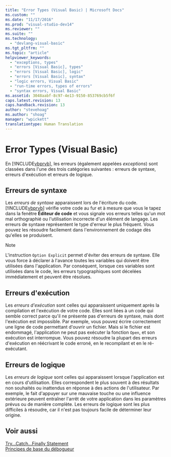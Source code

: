```yaml
---
title: "Error Types (Visual Basic) | Microsoft Docs"
ms.custom: ""
ms.date: "11/17/2016"
ms.prod: "visual-studio-dev14"
ms.reviewer: ""
ms.suite: ""
ms.technology: 
  - "devlang-visual-basic"
ms.tgt_pltfrm: ""
ms.topic: "article"
helpviewer_keywords: 
  - "exceptions, types"
  - "errors [Visual Basic], types"
  - "errors [Visual Basic], logic"
  - "errors [Visual Basic], syntax"
  - "logic errors, Visual Basic"
  - "run-time errors, types of errors"
  - "syntax errors, Visual Basic"
ms.assetid: 3048aabf-8c97-4e13-9150-853769cb5f6f
caps.latest.revision: 13
caps.handback.revision: 13
author: "stevehoag"
ms.author: "shoag"
manager: "wpickett"
translationtype: Human Translation
---
```

# Error Types (Visual Basic)
En [!INCLUDE[vbprvb](../../../csharp/programming-guide/concepts/linq/includes/vbprvb_md.md)], les erreurs \(également appelées *exceptions*\) sont classées dans l'une des trois catégories suivantes : erreurs de syntaxe, erreurs d'exécution et erreurs de logique.  
  
## Erreurs de syntaxe  
 Les *erreurs de syntaxe* apparaissent lors de l'écriture du code.  [!INCLUDE[vbprvb](../../../csharp/programming-guide/concepts/linq/includes/vbprvb_md.md)] vérifie votre code au fur et à mesure que vous le tapez dans la fenêtre **Éditeur de code** et vous signale vos erreurs telles qu'un mot mal orthographié ou l'utilisation incorrecte d'un élément de langage.  Les erreurs de syntaxe représentent le type d'erreur le plus fréquent.  Vous pouvez les résoudre facilement dans l'environnement de codage dès qu'elles se produisent.  
  
> [!NOTE]
>  L'instruction `Option Explicit` permet d'éviter des erreurs de syntaxe.  Elle vous force à déclarer à l'avance toutes les variables qui doivent être utilisées dans l'application.  Par conséquent, lorsque ces variables sont utilisées dans le code, les erreurs typographiques sont décelées immédiatement et peuvent être résolues.  
  
## Erreurs d'exécution  
 Les *erreurs d'exécution* sont celles qui apparaissent uniquement après la compilation et l'exécution de votre code.  Elles sont liées à un code qui semble correct parce qu'il ne présente pas d'erreurs de syntaxe, mais dont l'exécution est impossible.  Par exemple, vous pouvez écrire correctement une ligne de code permettant d'ouvrir un fichier.  Mais si le fichier est endommagé, l'application ne peut pas exécuter la fonction `Open`, et son exécution est interrompue.  Vous pouvez résoudre la plupart des erreurs d'exécution en réécrivant le code erroné, en le recompilant et en le ré\-exécutant.  
  
## Erreurs de logique  
 Les *erreurs de logique* sont celles qui apparaissent lorsque l'application est en cours d'utilisation.  Elles correspondent le plus souvent à des résultats non souhaités ou inattendus en réponse à des actions de l'utilisateur.  Par exemple, le fait d'appuyer sur une mauvaise touche ou une influence extérieure peuvent entraîner l'arrêt de votre application dans les paramètres prévus ou de manière complète.  Les erreurs de logique sont les plus difficiles à résoudre, car il n'est pas toujours facile de déterminer leur origine.  
  
## Voir aussi  
 [Try...Catch...Finally Statement](../../../visual-basic/language-reference/statements/try-catch-finally-statement.md)   
 [Principes de base du débogueur](/visual-studio/debugger/debugger-basics)